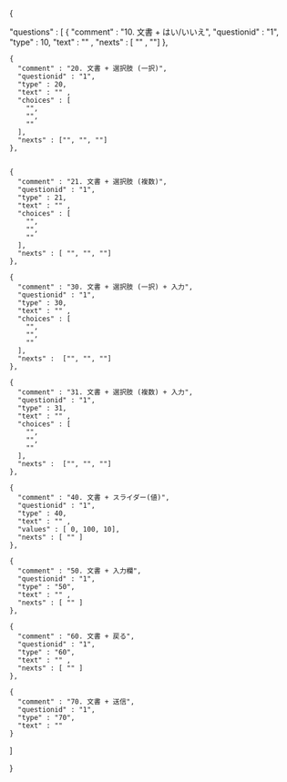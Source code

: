 {

  "questions" : [
    {
      "comment" : "10. 文書 + はい/いいえ",
      "questionid" : "1",
      "type" : 10,
      "text" : "" ,
      "nexts" : [ "" , ""]
    },

    
    {
      "comment" : "20. 文書 + 選択肢 (一択)",
      "questionid" : "1",
      "type" : 20,
      "text" : "" ,
      "choices" : [ 
        "",
        "",
        ""
      ],
      "nexts" : ["", "", ""]
    },


    {
      "comment" : "21. 文書 + 選択肢 (複数)",
      "questionid" : "1",
      "type" : 21,
      "text" : "" ,
      "choices" : [
        "",
        "",
        ""
      ],
      "nexts" : [ "", "", ""]
    },

    {
      "comment" : "30. 文書 + 選択肢 (一択) + 入力",
      "questionid" : "1",
      "type" : 30,
      "text" : "" ,
      "choices" : [
        "",
        "",
        ""
      ],
      "nexts" :  ["", "", ""]
    },
    
    {
      "comment" : "31. 文書 + 選択肢 (複数) + 入力",
      "questionid" : "1",
      "type" : 31,
      "text" : "" ,
      "choices" : [
        "",
        "",
        ""
      ],
      "nexts" :  ["", "", ""]
    },

    {
      "comment" : "40. 文書 + スライダー(値)",
      "questionid" : "1",
      "type" : 40,
      "text" : "" ,
      "values" : [ 0, 100, 10],
      "nexts" : [ "" ]
    },

    {
      "comment" : "50. 文書 + 入力欄",
      "questionid" : "1",
      "type" : "50",
      "text" : "" ,
      "nexts" : [ "" ]
    },

    {
      "comment" : "60. 文書 + 戻る",
      "questionid" : "1",
      "type" : "60",
      "text" : "" ,
      "nexts" : [ "" ]
    },

    {
      "comment" : "70. 文書 + 送信",
      "questionid" : "1",
      "type" : "70",
      "text" : "" 
    }
      
  ]

}